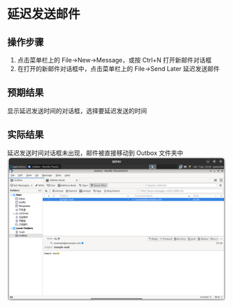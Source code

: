 # 延迟发送邮件

## 操作步骤

1. 点击菜单栏上的 File->New->Message，或按 Ctrl+N 打开新邮件对话框
2. 在打开的新邮件对话框中，点击菜单栏上的 File->Send Later 延迟发送邮件

## 预期结果

显示延迟发送时间的对话框，选择要延迟发送的时间


## 实际结果

延迟发送时间对话框未出现，邮件被直接移动到 Outbox 文件夹中
![邮件被移动到Outbox文件夹中](./img/thunderbird-send-later.png)